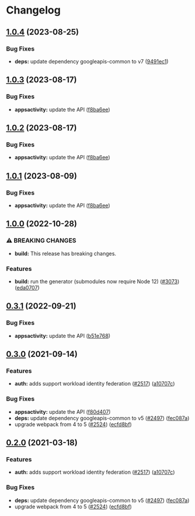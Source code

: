 # Changelog

## [1.0.4](https://github.com/googleapis/google-api-nodejs-client/compare/appsactivity-v1.0.3...appsactivity-v1.0.4) (2023-08-25)


### Bug Fixes

* **deps:** update dependency googleapis-common to v7 ([9491ec1](https://github.com/googleapis/google-api-nodejs-client/commit/9491ec1cdc3c413e7d73edcfcd59cf5c28a7c855))

## [1.0.3](https://github.com/googleapis/google-api-nodejs-client/compare/appsactivity-v1.0.2...appsactivity-v1.0.3) (2023-08-17)


### Bug Fixes

* **appsactivity:** update the API ([f8ba6ee](https://github.com/googleapis/google-api-nodejs-client/commit/f8ba6ee70caf7e0f026907893de9a6c6f9c3d4d2))

## [1.0.2](https://github.com/googleapis/google-api-nodejs-client/compare/appsactivity-v1.0.1...appsactivity-v1.0.2) (2023-08-17)


### Bug Fixes

* **appsactivity:** update the API ([f8ba6ee](https://github.com/googleapis/google-api-nodejs-client/commit/f8ba6ee70caf7e0f026907893de9a6c6f9c3d4d2))

## [1.0.1](https://github.com/googleapis/google-api-nodejs-client/compare/appsactivity-v1.0.0...appsactivity-v1.0.1) (2023-08-09)


### Bug Fixes

* **appsactivity:** update the API ([f8ba6ee](https://github.com/googleapis/google-api-nodejs-client/commit/f8ba6ee70caf7e0f026907893de9a6c6f9c3d4d2))

## [1.0.0](https://github.com/googleapis/google-api-nodejs-client/compare/appsactivity-v0.3.1...appsactivity-v1.0.0) (2022-10-28)


### ⚠ BREAKING CHANGES

* **build:** This release has breaking changes.

### Features

* **build:** run the generator (submodules now require Node 12) ([#3073](https://github.com/googleapis/google-api-nodejs-client/issues/3073)) ([eda0707](https://github.com/googleapis/google-api-nodejs-client/commit/eda07079dadab46a80b6f9ede618f4f43030169e))

## [0.3.1](https://github.com/googleapis/google-api-nodejs-client/compare/appsactivity-v0.3.0...appsactivity-v0.3.1) (2022-09-21)


### Bug Fixes

* **appsactivity:** update the API ([b51e768](https://github.com/googleapis/google-api-nodejs-client/commit/b51e7685674449175b59faa0316fff848e12297b))

## [0.3.0](https://www.github.com/googleapis/google-api-nodejs-client/compare/appsactivity-v0.2.0...appsactivity-v0.3.0) (2021-09-14)


### Features

* **auth:** adds support workload identity federation ([#2517](https://www.github.com/googleapis/google-api-nodejs-client/issues/2517)) ([a10707c](https://www.github.com/googleapis/google-api-nodejs-client/commit/a10707c477759e7c9ef6360a2fe800856fb600c1))


### Bug Fixes

* **appsactivity:** update the API ([f80d407](https://www.github.com/googleapis/google-api-nodejs-client/commit/f80d407cdd9433a70e5e602c49407aa4ccfcbcb9))
* **deps:** update dependency googleapis-common to v5 ([#2497](https://www.github.com/googleapis/google-api-nodejs-client/issues/2497)) ([fec087a](https://www.github.com/googleapis/google-api-nodejs-client/commit/fec087abcf3d994dd41c3ffa0a0c12b1f9f09dae))
* upgrade webpack from 4 to 5  ([#2524](https://www.github.com/googleapis/google-api-nodejs-client/issues/2524)) ([ecfd8bf](https://www.github.com/googleapis/google-api-nodejs-client/commit/ecfd8bfcd06e1beabff7ec9a8c4000222379eb8d))

## [0.2.0](https://www.github.com/googleapis/google-api-nodejs-client/compare/appsactivity-v0.1.0...appsactivity-v0.2.0) (2021-03-18)


### Features

* **auth:** adds support workload identity federation ([#2517](https://www.github.com/googleapis/google-api-nodejs-client/issues/2517)) ([a10707c](https://www.github.com/googleapis/google-api-nodejs-client/commit/a10707c477759e7c9ef6360a2fe800856fb600c1))


### Bug Fixes

* **deps:** update dependency googleapis-common to v5 ([#2497](https://www.github.com/googleapis/google-api-nodejs-client/issues/2497)) ([fec087a](https://www.github.com/googleapis/google-api-nodejs-client/commit/fec087abcf3d994dd41c3ffa0a0c12b1f9f09dae))
* upgrade webpack from 4 to 5  ([#2524](https://www.github.com/googleapis/google-api-nodejs-client/issues/2524)) ([ecfd8bf](https://www.github.com/googleapis/google-api-nodejs-client/commit/ecfd8bfcd06e1beabff7ec9a8c4000222379eb8d))
